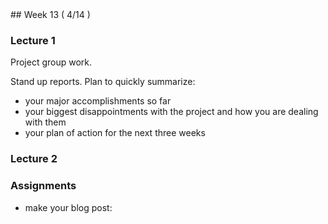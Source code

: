 <div class="week">

<div class="week_heading" markdown="1">
## Week 13 ( 4/14 )
</div>


<div class="column_materials"  markdown="1">



### Lecture 1 

Project group work. 

Stand up reports. Plan to quickly summarize:
- your major accomplishments so far
- your biggest disappointments with the project and how you are dealing with them 
- your plan of action for the next three weeks 


### Lecture 2


</div>

<div class="column_assign"  markdown="1">




### Assignments


- make your blog post:

</div>
</div>
